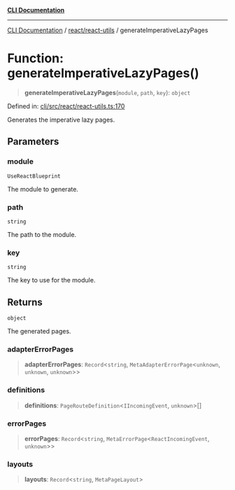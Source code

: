 [**CLI Documentation**](../../../README.md)

***

[CLI Documentation](../../../README.md) / [react/react-utils](../README.md) / generateImperativeLazyPages

# Function: generateImperativeLazyPages()

> **generateImperativeLazyPages**(`module`, `path`, `key`): `object`

Defined in: [cli/src/react/react-utils.ts:170](https://github.com/stonemjs/cli/blob/ae332002b2560de84ae3a35accc1d91282bd1543/src/react/react-utils.ts#L170)

Generates the imperative lazy pages.

## Parameters

### module

`UseReactBlueprint`

The module to generate.

### path

`string`

The path to the module.

### key

`string`

The key to use for the module.

## Returns

`object`

The generated pages.

### adapterErrorPages

> **adapterErrorPages**: `Record`\<`string`, `MetaAdapterErrorPage`\<`unknown`, `unknown`, `unknown`\>\>

### definitions

> **definitions**: `PageRouteDefinition`\<`IIncomingEvent`, `unknown`\>[]

### errorPages

> **errorPages**: `Record`\<`string`, `MetaErrorPage`\<`ReactIncomingEvent`, `unknown`\>\>

### layouts

> **layouts**: `Record`\<`string`, `MetaPageLayout`\>
